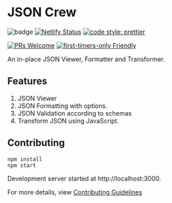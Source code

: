 # JSON Crew

![badge](https://action-badges.now.sh/BoyWithSilverWings/json-formatter)
[![Netlify Status](https://api.netlify.com/api/v1/badges/3748ee21-7ff9-434c-b59b-64ad757e72e5/deploy-status)](https://app.netlify.com/sites/jsoncrew/deploys)
<a href="https://prettier.io">
<img alt="code style: prettier" src="https://img.shields.io/badge/code_style-prettier-ff69b4.svg?style=flat-square">
</a>

[![PRs Welcome](https://img.shields.io/badge/PRs-welcome-brightgreen.svg?style=flat-square)](http://makeapullrequest.com) [![first-timers-only Friendly](https://img.shields.io/badge/first--timers--only-friendly-blue.svg)](http://www.firsttimersonly.com/)

An in-place JSON Viewer, Formatter and Transformer.

## Features

1. JSON Viewer
2. JSON Formatting with options.
3. JSON Validation according to schemas
4. Transform JSON using JavaScript.

## Contributing

```
npm install
npm start
```

Development server started at http://localhost:3000.

For more details, view [Contributing Guidelines](.github/CONTRIBUTING.md)
